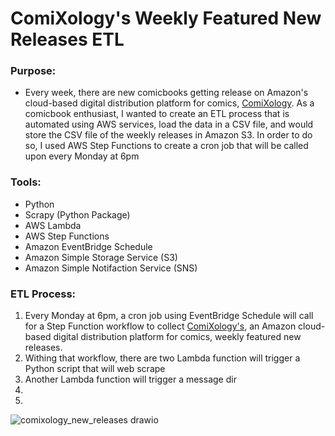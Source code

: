 # ComiXology's Weekly Featured New Releases ETL

### Purpose:
* Every week, there are new comicbooks getting release on Amazon's cloud-based digital distribution platform for comics, [ComiXology](https://www.amazon.com/kindle-dbs/comics-store/home/ "Amazon's ComiXology"). As a comicbook enthusiast, I wanted to create an ETL process that is automated using AWS services, load the data in a CSV file, and would store the CSV file of the weekly releases in Amazon S3. In order to do so, I used AWS Step Functions to create a cron job that will be called upon every Monday at 6pm 


### Tools:
* Python
* Scrapy (Python Package)
* AWS Lambda
* AWS Step Functions
* Amazon EventBridge Schedule
* Amazon Simple Storage Service (S3)
* Amazon Simple Notifaction Service (SNS)


### ETL Process:
1. Every Monday at 6pm, a cron job using EventBridge Schedule will call for a Step Function workflow to collect [ComiXology's](https://www.amazon.com/kindle-dbs/comics-store/home/ "Amazon's ComiXology"), an Amazon cloud-based digital distribution platform for comics, weekly featured new releases.
2. Withing that workflow, there are two Lambda function will trigger a Python script that will web scrape  
3. Another Lambda function will trigger a message dir
4. 
5. 

![comixology_new_releases drawio](https://user-images.githubusercontent.com/97479656/214044955-92951e6b-d952-4048-a5b9-a54cc75e82a5.png)

